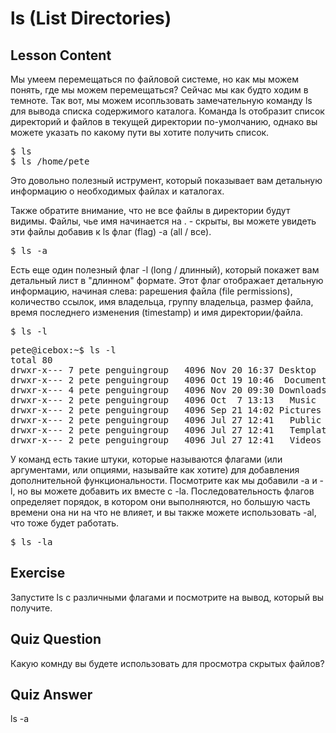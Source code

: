 # ls (List Directories)

## Lesson Content

Мы умеем перемещаться по файловой системе, но как мы можем понять, где мы можем перемещаться? Сейчас мы как будто ходим в темноте. Так вот, мы можем исопльзовать замечательную команду ls для вывода списка содержимого каталога. Команда ls отобразит список директорий и файлов в текущей директории по-умолчанию, однако вы можете указать по какому пути вы хотите получить список.

<pre>$ ls
$ ls /home/pete</pre>

Это довольно полезный иструмент, который показывает вам детальную информацию о необходимых файлах и каталогах.

Также обратите внимание, что не все файлы в директории будут видимы. Файлы, чье имя начинается на . - скрыты, вы можете увидеть эти файлы добавив к ls флаг (flag) -a (all / все).

<pre>$ ls -a</pre>

Есть еще один полезный флаг -l (long / длинный), который покажет вам детальный лист в "длинном" формате. Этот флаг отображает детальную информацию, начиная слева: рарешения файла (file permissions), количество ссылок, имя владельца, группу владельца, размер файла, время последнего изменения (timestamp) и имя директории/файла.

<pre>$ ls -l</pre>

<pre>pete@icebox:~$ ls -l
total 80
drwxr-x--- 7 pete penguingroup   4096 Nov 20 16:37 Desktop
drwxr-x--- 2 pete penguingroup   4096 Oct 19 10:46  Documents
drwxr-x--- 4 pete penguingroup   4096 Nov 20 09:30 Downloads
drwxr-x--- 2 pete penguingroup   4096 Oct  7 13:13   Music
drwxr-x--- 2 pete penguingroup   4096 Sep 21 14:02 Pictures
drwxr-x--- 2 pete penguingroup   4096 Jul 27 12:41   Public
drwxr-x--- 2 pete penguingroup   4096 Jul 27 12:41   Templates
drwxr-x--- 2 pete penguingroup   4096 Jul 27 12:41   Videos</pre>

У команд есть такие штуки, которые называются флагами (или аргументами, или опциями, называйте как хотите) для добавления дополнительной функциональности. Посмотрите как мы добавили -a и -l, но вы можете добавить их вместе с -la. Последовательность флагов определяет порядок, в котором они выполняются, но большую часть времени она ни на что не влияет, и вы также можете использовать -al, что тоже будет работать.

<pre>$ ls -la</pre>

## Exercise

Запустите ls с различными флагами и посмотрите на вывод, который вы получите.

## Quiz Question

Какую комнду вы будете использовать для просмотра скрытых файлов?

## Quiz Answer

ls -a
